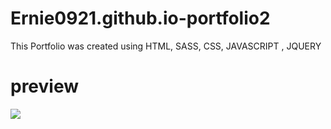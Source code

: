 # Ernie0921.github.io-portfolio2
This Portfolio was created using HTML, SASS, CSS, JAVASCRIPT , JQUERY
# preview

![](./images/portfolio2.gif)